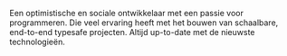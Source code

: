 Een optimistische en sociale ontwikkelaar met een passie voor programmeren. Die veel ervaring heeft met het bouwen van schaalbare, end-to-end typesafe projecten. Altijd up-to-date met de nieuwste technologieën.
